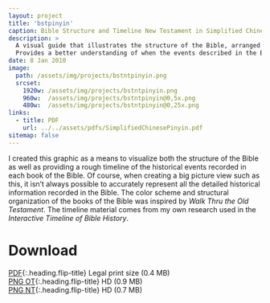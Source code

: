 ```yaml
---
layout: project
title: 'bstpinyin'
caption: Bible Structure and Timeline New Testament in Simplified Chinese with Pinyin
description: >
  A visual guide that illustrates the structure of the Bible, arranged chronologically. 
  Provides a better understanding of when the events described in the Bible occurred in history.
date: 8 Jan 2010
image: 
  path: /assets/img/projects/bstntpinyin.png
  srcset: 
    1920w: /assets/img/projects/bstntpinyin.png
    960w:  /assets/img/projects/bstntpinyin@0,5x.png
    480w:  /assets/img/projects/bstntpinyin@0,25x.png
links:
  - title: PDF
    url: ../../assets/pdfs/SimplifiedChinesePinyin.pdf
sitemap: false
---
```

I created this graphic as a means to visualize both the structure of the Bible as well as providing a rough timeline of the historical events recorded in each book of the Bible. Of course, when creating a big picture view such as this, it isn’t always possible to accurately represent all the detailed historical information recorded in the Bible. The color scheme and structural organization of the books of the Bible was inspired by *Walk Thru the Old Testament*. The timeline material comes from my own research used in the *Interactive Timeline of Bible History*.

# Download
[PDF](../assets/pdfs/SimplifiedChinesePinyin.pdf){:.heading.flip-title} <span class="icon-file-pdf"></span> Legal print size (0.4 MB)  
[PNG OT](../assets/img/hd/bstothdpinyin.png){:.heading.flip-title} <span class="icon-file-picture"></span> HD (0.9 MB)  
[PNG NT](../assets/img/hd/bstnthdpinyin.png){:.heading.flip-title} <span class="icon-file-picture"></span> HD (0.7 MB)
